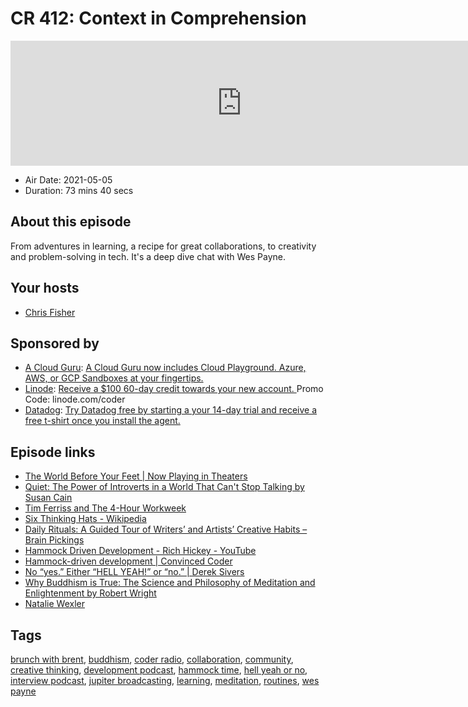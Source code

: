 # CR 412: Context in Comprehension

<iframe src="https://player.fireside.fm/v2/MLf2ZzhC+vVGk02y8?theme=dark" width="740" height="200" frameborder="0" scrolling="no"></iframe>

* Air Date: 2021-05-05
* Duration: 73 mins 40 secs

## About this episode

From adventures in learning, a recipe for great collaborations, to creativity and problem-solving in tech. It's a deep dive chat with Wes Payne.

## Your hosts
* [Chris Fisher](https://coder.show/hosts/chrislas)

## Sponsored by

  * [A Cloud Guru](https://acloudguru.com): [A Cloud Guru now includes Cloud Playground. Azure, AWS, or GCP Sandboxes at your fingertips.](https://acloudguru.com)
  * [Linode](https://linode.com/coder): [Receive a $100 60-day credit towards your new account. ](https://linode.com/coder) Promo Code: linode.com/coder
  * [Datadog](http://datadog.com/coderradio): [Try Datadog free by starting a your 14-day trial and receive a free t-shirt once you install the agent.](http://datadog.com/coderradio)



## Episode links

  * [The World Before Your Feet | Now Playing in Theaters](https://theworldbeforeyourfeet.com/ "The World Before Your Feet | Now Playing in Theaters")
  * [Quiet: The Power of Introverts in a World That Can't Stop Talking by Susan Cain](https://www.goodreads.com/book/show/8520610-quiet "Quiet: The Power of Introverts in a World That Can't Stop Talking by Susan Cain")
  * [Tim Ferriss and The 4-Hour Workweek](https://fourhourworkweek.com/ "Tim Ferriss and The 4-Hour Workweek")
  * [Six Thinking Hats - Wikipedia](https://en.wikipedia.org/wiki/Six_Thinking_Hats "Six Thinking Hats - Wikipedia")
  * [Daily Rituals: A Guided Tour of Writers’ and Artists’ Creative Habits – Brain Pickings](https://www.brainpickings.org/2013/04/23/daily-rituals-mason-currey/ "Daily Rituals: A Guided Tour of Writers’ and Artists’ Creative Habits – Brain Pickings")
  * [Hammock Driven Development - Rich Hickey - YouTube](https://www.youtube.com/watch?v=f84n5oFoZBc "Hammock Driven Development - Rich Hickey - YouTube")
  * [Hammock-driven development | Convinced Coder](https://convincedcoder.com/2019/03/30/Hammock-driven-development/ "Hammock-driven development | Convinced Coder")
  * [No “yes.” Either “HELL YEAH!” or “no.” | Derek Sivers](https://sive.rs/hellyeah "No “yes.” Either “HELL YEAH!” or “no.” | Derek Sivers")
  * [Why Buddhism is True: The Science and Philosophy of Meditation and Enlightenment by Robert Wright](https://www.goodreads.com/book/show/32895535-why-buddhism-is-true "Why Buddhism is True: The Science and Philosophy of Meditation and Enlightenment by Robert Wright")
  * [Natalie Wexler](https://nataliewexler.com/ "Natalie Wexler")



## Tags

[brunch with brent](https://coder.show/tags/brunch%20with%20brent), [buddhism](https://coder.show/tags/buddhism), [coder radio](https://coder.show/tags/coder%20radio), [collaboration](https://coder.show/tags/collaboration), [community](https://coder.show/tags/community), [creative thinking](https://coder.show/tags/creative%20thinking), [development podcast](https://coder.show/tags/development%20podcast), [hammock time](https://coder.show/tags/hammock%20time), [hell yeah or no](https://coder.show/tags/hell%20yeah%20or%20no), [interview podcast](https://coder.show/tags/interview%20podcast), [jupiter broadcasting](https://coder.show/tags/jupiter%20broadcasting), [learning](https://coder.show/tags/learning), [meditation](https://coder.show/tags/meditation), [routines](https://coder.show/tags/routines), [wes payne](https://coder.show/tags/wes%20payne)